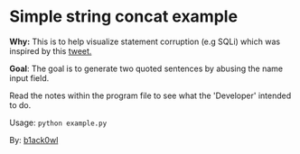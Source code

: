 # Simple string concat example

**Why:** This is to help visualize statement corruption
(e.g SQLi) which was inspired by this <a href="https://twitter.com/indiecom/status/826191303352283136">tweet.</a>

**Goal**:
The goal is to generate two quoted sentences by abusing the name input field.

Read the notes within the program file to see what the 'Developer' intended to do.

Usage: `python example.py`

By: <a href="https://twitter.com/b1ack0wl">b1ack0wl</a>
